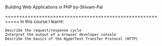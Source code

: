 Building Web Applications in PHP by-Shivam-Pal

===========================================================
In this course I learnt:


    Describe the request/response cycle
    Interpret the output of a browser developer console
    Describe the basics of the HyperText Transfer Protocol (HTTP)
